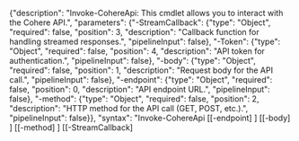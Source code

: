 ﻿{"description": "Invoke-CohereApi: This cmdlet allows you to interact with the Cohere API.", "parameters": {"-StreamCallback": {"type": "Object", "required": false, "position": 3, "description": "Callback function for handling streamed responses.", "pipelineInput": false}, "-Token": {"type": "Object", "required": false, "position": 4, "description": "API token for authentication.", "pipelineInput": false}, "-body": {"type": "Object", "required": false, "position": 1, "description": "Request body for the API call.", "pipelineInput": false}, "-endpoint": {"type": "Object", "required": false, "position": 0, "description": "API endpoint URL.", "pipelineInput": false}, "-method": {"type": "Object", "required": false, "position": 2, "description": "HTTP method for the API call (GET, POST, etc.).", "pipelineInput": false}}, "syntax": "Invoke-CohereApi [[-endpoint] <Object>] [[-body] <Object>] [[-method] <Object>] [[-StreamCallback] <Object>] [[-Token] <Object>] [<CommonParameters>]"}


<!--PowershaiAiDocBlockStart-->
_Automatically translated using PowershAI and AI
_
<!--PowershaiAiDocBlockEnd-->
